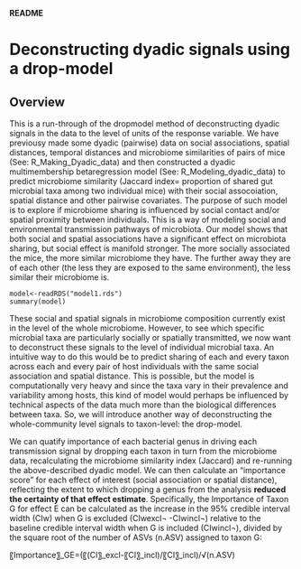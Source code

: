 
**README**

# Deconstructing dyadic signals using a drop-model 

## Overview

This is a run-through of the dropmodel method of deconstructing dyadic signals in the data to the level of units of the response variable. We have previousy made some dyadic (pairwise) data on social associations, spatial distances, temporal distances and microbiome similarities of pairs of mice (See: R_Making_Dyadic_data) and then constructed a dyadic multimembership betaregression model (See: R_Modeling_dyadic_data) to predict microbiome similarity (Jaccard index= proportion of shared gut microbial taxa among two individual mice) with their social assocoiation, spatial distance and other pairwise covariates. The purpose of such model is to explore if microbiome sharing is influenced by social contact and/or spatial proximity between individuals. This is a way of modeling social and environmental transmission pathways of microbiota. Our model shows that both social and spatial associations have a significant effect on microbiota sharing, but social effect is manifold stronger. The more socially associated the mice, the more similar microbiome they have. The further away they are of each other (the less they are exposed to the same environment), the less similar their microbiome is.


```
model<-readRDS("model1.rds")
summary(model)
```


These social and spatial signals in microbiome composition currently exist in the level of the whole microbiome. However, to see which specific microbial taxa are particularly socially or spatially transmitted, we now want to deconstruct these signals to the level of individual microbial taxa. An intuitive way to do this would be to predict sharing of each and every taxon across each and every pair of host individuals with the same social association and spatial distance. This is possible, but the model is computationally very heavy and since the taxa vary in their prevalence and variability among hosts, this kind of model would perhaps be influenced by technical aspects of the data much more than the biological differences between taxa. So, we will introduce another way of deconstructing the whole-community level signals to taxon-level: the drop-model.

We can quatify importance of each bacterial genus in driving each transmission signal by dropping each taxon in turn from the microbiome data, recalculating the microbiome similarity index (Jaccard) and re-running the above-described dyadic model. We can then calculate an “importance score” for each effect of interest (social association or spatial distance), reflecting the extent to which dropping a genus from the analysis **reduced the certainty of that effect estimate**. Specifically, the Importance of Taxon G for effect E can be calculated as the increase in the 95% credible interval width (CIw) when G is excluded (CIwexcl¬ -CIwincl¬) relative to the baseline credible interval width when G is included (CIwincl¬), divided by the square root of the number of ASVs (n.ASV) assigned to taxon G: 

〖Importance〗_GE=(〖(CI〗_excl-〖CI〗_incl)/〖CI〗_incl)/√(n.ASV)





